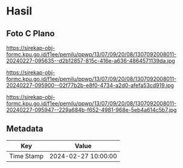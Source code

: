# Hasil

## Foto C Plano

https://sirekap-obj-formc.kpu.go.id/f1ee/pemilu/ppwp/13/07/09/20/08/1307092008011-20240227-095635--d2b12857-815c-416e-a636-4864571139da.jpg

https://sirekap-obj-formc.kpu.go.id/f1ee/pemilu/ppwp/13/07/09/20/08/1307092008011-20240227-095900--02f77b2b-e8f0-4734-a2d0-afefa53cd919.jpg

https://sirekap-obj-formc.kpu.go.id/f1ee/pemilu/ppwp/13/07/09/20/08/1307092008011-20240227-095947--229a684b-f652-4981-968e-5eb4a614c5b7.jpg


## Metadata

| Key        | Value               |
| ---------- | ------------------- |
| Time Stamp | 2024-02-27 10:00:00 |



